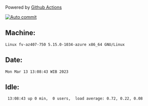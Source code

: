 Powered by [Github Actions](https://github.com/features/actions)

[![Auto commit](https://github.com/hiage/workstation/workflows/Auto%20commit/badge.svg)](https://github.com/hiage/workstation/actions?query=workflow%3A%22Auto+commit%22)

## Machine:
```
Linux fv-az407-750 5.15.0-1034-azure x86_64 GNU/Linux
```
## Date:
```
Mon Mar 13 13:08:43 WIB 2023
```
## Idle:
```
 13:08:43 up 0 min,  0 users,  load average: 0.72, 0.22, 0.08
```
